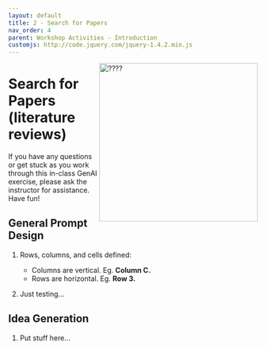 ```yaml
---
layout: default
title: 2 - Search for Papers
nav_order: 4
parent: Workshop Activities - Introduction
customjs: http://code.jquery.com/jquery-1.4.2.min.js
---
```

<img src="images/CHANGE_ME.png" style="float:right;width:320px;height:320px;" alt="????"> 

# Search for Papers (literature reviews)

If you have any questions or get stuck as you work through this in-class GenAI exercise, please ask the instructor for assistance.  Have fun!

## General Prompt Design

1. Rows, columns, and cells defined:   
   - Columns are vertical. Eg. **Column C.**
   - Rows are horizontal. Eg. **Row 3.**

2. Just testing...

## Idea Generation

1. Put stuff here...
